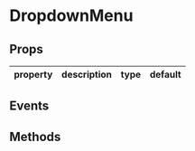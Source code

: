 # DropdownMenu

## Props

| property | description | type | default |
|----------|-------------|------|---------|

## Events

## Methods
